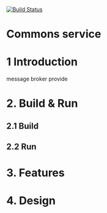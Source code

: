 
[![Build Status](https://travis-ci.org/umasuo/message-broker.svg?branch=master)](https://travis-ci.org/umasuo/message-broker)
# Commons service

# 1 Introduction
message broker provide 

# 2. Build & Run
## 2.1 Build

## 2.2 Run

# 3. Features

# 4. Design


